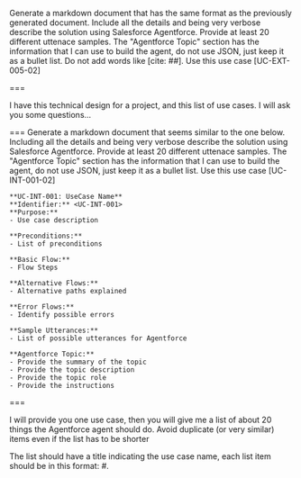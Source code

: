 Generate a markdown document that has the same format as the previously generated document. Include all the details and being very verbose describe the solution using Salesforce Agentforce. Provide at least 20 different uttenace samples. The "Agentforce Topic" section has the information that I can use to build the agent, do not use JSON, just keep it as a bullet list. Do not add words like [cite: ##].
Use this use case [UC-EXT-005-02]

===

I have this technical design for a project, and this list of use cases. I will ask you some questions...

===
Generate a markdown document that seems similar to the one below. Including all the details and being very verbose describe the solution using Salesforce Agentforce. Provide at least 20 different uttenace samples. The "Agentforce Topic" section has the information that I can use to build the agent, do not use JSON, just keep it as a bullet list.
Use this use case [UC-INT-001-02]

```
**UC-INT-001: UseCase Name**
**Identifier:** <UC-INT-001>
**Purpose:**
- Use case description

**Preconditions:**
- List of preconditions

**Basic Flow:**
- Flow Steps

**Alternative Flows:**
- Alternative paths explained

**Error Flows:**
- Identify possible errors

**Sample Utterances:**
- List of possible utterances for Agentforce

**Agentforce Topic:**
- Provide the summary of the topic
- Provide the topic description
- Provide the topic role
- Provide the instructions
```

===

I will provide you one use case, then you will give me a list of about 20 things the Agentforce agent should do. Avoid duplicate (or very similar) items even if the list has to be shorter

The list should have a title indicating the use case name, each list item should be in this format: #. **<Title>**: Description

I want to see the list in markdown format (I want to see the code, not a rendered list). There should be no empty lines between the list items.

After that ask for the next use case.

Ready?

===

Please provide this information for Cambridge, Massachusetts, is 02139

1.  **Extract Location Information**: Accurately extract the property address or location from the user's utterance.
2.  **Call Walk Score API**: Use the API Integration Layer to call the Walk Score API and retrieve the walk score, transit score, and bike score.
3.  **Call Neighborhood Information API**: Use the API Integration Layer to call an API to retrieve neighborhood information (e.g., demographics, crime rate, schools).
4.  **Call Commute Time API**: Use the API Integration Layer to call an API to retrieve commute times to specified locations (e.g., downtown, major employers).
5.  **Call Amenities API**: Use the API Integration Layer to call an API to retrieve information about nearby amenities (e.g., grocery stores, restaurants, parks).
6.  **Call Location Analytics API**: Use the API Integration Layer to call an API to retrieve location analytics (e.g., market trends, property values).

Use a Json format

===

I have a list of cases to build agents in Salesforce Agentforce. Each use case has:

- **## Purpose:**: Description of the use case (purpose)

- **## What can the agent do?**: List of things the agent must do, grouped by category and some samples of things the agent can do in that category

- **## Sample Utterances:** List of sample utterances but they need to be reworked.

Your job is to help me with the list of utterances. I want you to validate if the utterance is valid for the use case. I then want you to group similar utterances, remove duplicates (or tiny variations). Feel free to reword the utterances if needed. Add more utterances if they are missing, etc.

The utterances should be grouped by category, use the same categories are the section **## What can the agent do?**.

The output is the new list of utterances, formatted in markdown (I want to see the code, not rendered). The list should have two levels, the first level is the category, and the second level is a list of the sample utterances. Like this:

1. Category
    1. Utterance
    2. Utterance
2. Category
   ...

Once you are done with one use case, you will ask for the next use case.

Ready?

===

I need to give an instruction to an agent for this use case, please write a small paragraph or two with the instructions.
